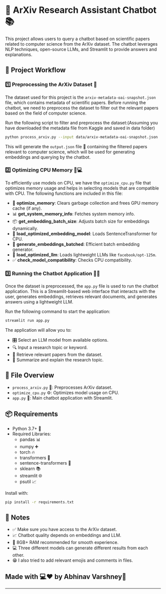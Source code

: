 
# 🤖 ArXiv Research Assistant Chatbot 📚

This project allows users to query a chatbot based on scientific papers related to computer science from the ArXiv dataset. The chatbot leverages NLP techniques, open-source LLMs, and Streamlit to provide answers and explanations.

## 🔁 Project Workflow

### 1️⃣ Preprocessing the ArXiv Dataset 🧹
The dataset used for this project is the `arxiv-metadata-oai-snapshot.json` file, which contains metadata of scientific papers. Before running the chatbot, we need to preprocess the dataset to filter out the relevant papers based on the field of computer science.

Run the following script to filter and preprocess the dataset:(Assuming you have downloaded the metadata file from Kaggle and saved in data folder)
```bash
python process_arxiv.py --input data/arxiv-metadata-oai-snapshot.json  --output data/output.json --domain cs --max_papers 1000
```
This will generate the `output.json` file 📄 containing the filtered papers relevant to computer science, which will be used for generating embeddings and querying by the chatbot.

### 2️⃣ Optimizing CPU Memory 🧠💻
To efficiently use models on CPU, we have the `optimize_cpu.py` file that optimizes memory usage and helps in selecting models that are compatible with CPU. The following functions are included in this file:

- 🔄 **optimize_memory**: Clears garbage collection and frees GPU memory cache (if any).
- 📊 **get_system_memory_info**: Fetches system memory info.
- 📦 **get_embedding_batch_size**: Adjusts batch size for embeddings dynamically.
- 🧠 **load_optimized_embedding_model**: Loads SentenceTransformer for CPU.
- 🧬 **generate_embeddings_batched**: Efficient batch embedding generator.
- 🤖 **load_optimized_llm**: Loads lightweight LLMs like `facebook/opt-125m`.
- ✅ **check_model_compatibility**: Checks CPU compatibility.

### 3️⃣ Running the Chatbot Application 🚀💬
Once the dataset is preprocessed, the `app.py` file is used to run the chatbot application. This is a Streamlit-based web interface that interacts with the user, generates embeddings, retrieves relevant documents, and generates answers using a lightweight LLM.

Run the following command to start the application:
```bash
streamlit run app.py
```

The application will allow you to:
- 🎛️ Select an LLM model from available options.
- 🔍 Input a research topic or keyword.
- 📑 Retrieve relevant papers from the dataset.
- 🧠 Summarize and explain the research topic.

## 📂 File Overview
- `process_arxiv.py` 📄: Preprocesses ArXiv dataset.
- `optimize_cpu.py` ⚙️: Optimizes model usage on CPU.
- `app.py` 💬: Main chatbot application with Streamlit.

## 📦 Requirements
- Python 3.7+ 🐍
- Required Libraries: 
  - pandas 📊
  - numpy ➕
  - torch 🔥
  - transformers 🤖
  - sentence-transformers 🧠
  - sklearn 📚
  - streamlit 🌐
  - psutil 📈

Install with:
```bash
pip install -r requirements.txt
```

## 📝 Notes
- ✅ Make sure you have access to the ArXiv dataset.
- 📈 Chatbot quality depends on embeddings and LLM.
- 💾 8GB+ RAM recommended for smooth experience.
- 💻 Three different models can generate different results from each other.
- 😁 I also tried to add relevant emojis and comments in files.

## Made with 💻♥️ by Abhinav Varshney🚀
---
